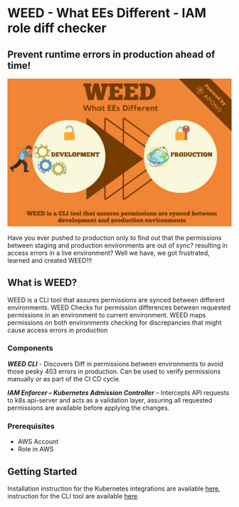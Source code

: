 # WEED - What EEs Different - IAM role diff checker
## Prevent runtime errors in production ahead of time!
![Introduction](.github/assets/intro.jpg)

Have you ever pushed to production only to find out that the permissions between staging and production environments are out of sync? resulting in access errors in a live environment? 
Well we have, we got frustrated, learned and created WEED!!!

## What is WEED?

WEED is a CLI tool that assures permissions are synced between different environments.
WEED Checks for permission differences between requested permissions in an environment to current environment.
WEED maps permissions on both environments checking for discrepancies that might cause access errors in production

### Components

***WEED CLI***  -
Discovers Diff in permissions between environments to avoid those pesky 403 errors in production.
Can be used to verify permissions manually or as part of the CI CD cycle.

***IAM Enforcer – Kubernetes Admission Controller*** –
Intercepts API requests to k8s api-server and acts as a validation layer, assuring all requested permissions are available before applying the changes.

### Prerequisites

- AWS Account
- Role in AWS

## Getting Started
Installation instruction for the Kubernetes integrations are available [here](docs/k8s-integration.md), instruction for the CLI tool are available [here](docs/cli.md).
